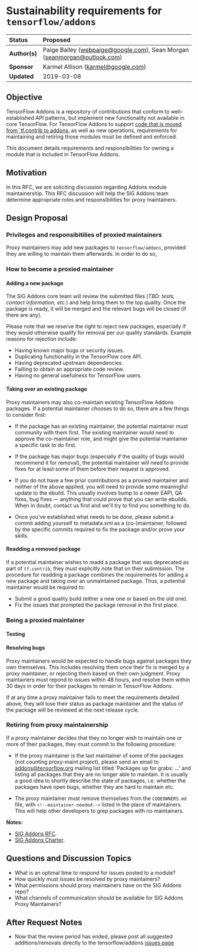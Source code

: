 # Sustainability requirements for `tensorflow/addons`

| Status        | Proposed       |
:-------------- |:---------------------------------------------------- |
| **Author(s)** | Paige Bailey (webpaige@google.com), Sean Morgan (seanmorgan@outlook.com) |
| **Sponsor**   | Karmel Allison (karmel@google.com)                 |
| **Updated**   | 2019-03-08                                           |

## Objective

TensorFlow Addons is a repository of contributions that conform to well-established API patterns, but implement new functionality not available in core TensorFlow. For TensorFlow Addons to support [code that is moved from `tf.contrib to addons](https://github.com/tensorflow/community/blob/ef626896f30130dfc3b5e75126c94624b689a943/rfcs/20181214-move-to-addons.md#code-to-be-moved-from-tfcontrib-to-addons), as well as new operations, requirements for maintaining and retiring those modules must be defined and enforced.

This document details requirements and responsibilities for owning a module that is included in TensorFlow Addons.

## Motivation

In this RFC, we are soliciting discussion regarding Addons module maintainership. This RFC discussion will help the SIG Addons team determine appropriate roles and responsibilities for proxy maintainers.

## Design Proposal 

### Privileges and responsibitilies of proxied maintainers

Proxy maintainers may add new packages to `tensorflow/addons`, provided they are willing to maintain them afterwards. In order to do so, 

### How to become a proxied maintainer

#### Adding a new package

The SIG Addons core team will review the submitted files (_TBD: tests, contact information, etc._) and help bring them to the top quality. Once the package is ready, it will be merged and the relevant bugs will be closed (if there are any).

Please note that we reserve the right to reject new packages, especially if they would otherwise qualify for removal per our quality standards. Example reasons for rejection include:

* Having known major bugs or security issues.
* Duplicating functionality in the TensorFlow core API.
* Having deprecated upstream dependencies.
* Failling to obtain an appropriate code review.
* Having no general usefulness for TensorFlow users.

#### Taking over an existing package

Proxy maintainers may also co-maintain existing TensorFlow Addons packages. If a potential maintainer chooses to do so, there are a few things to consider first:

* If the package has an existing maintainer, the potential maintainer must community with them first. The existing maintainer would need to approve the co-maintainer role, and might give the potential maintainer a specific task to do first.

* If the package has major bugs (especially if the quality of bugs would recommend it for removal), the potential maintainer will need to provide fixes for at least some of them before their request is approved. 

* If you do not have a few prior contributions as a proxied maintainer and neither of the above applied, you will need to provide some meaningful update to the ebuild. This usually involves bump to a newer EAPI, QA fixes, bug fixes — anything that could prove that you can write ebuilds. When in doubt, contact us first and we'll try to find you something to do.

* Once you've established what needs to be done, please submit a commit adding yourself to metadata.xml as a (co-)maintainer, followed by the specific commits required to fix the package and/or prove your skills.

#### Readding a removed package

If a potential maintainer wishes to readd a package that was deprecated as part of `tf.contrib`, they must explicitly note that on their submission. The procedure for readding a package combines the requirements for adding a new package and taking over an unmaintained package. Thus, a potential maintainer would be required to:

* Submit a good quality build (either a new one or based on the old one).
* Fix the issues that prompted the package removal in the first place.

### Being a proxied maintainer

#### Testing

#### Resolving bugs

Proxy maintainers would be expected to handle bugs against packages they own themselves. This includes resolving them once their fix is merged by a proxy maintainer, or rejecting them based on their own judgment. Proxy maintainers must repond to issues within 48 hours, and resolve them within 30 days in order for their packages to remain in TensorFlow Addons.

If at any time a proxy maintainer fails to meet the requirements detailed above, they will lose their status as package maintainer and the status of the package will be reviewed at the next release cycle.

### Retiring from proxy maintainership

If a proxy maintainer decides that they no longer wish to maintain one or more of their packages, they must commit to the following procedure:

* If the proxy maintainer is the last maintainer of some of the packages (not counting proxy-maint project), please send an email to addons@tensorflow.org mailing list titled 'Packages up for grabs: …' and listing all packages that they are no longer able to maintain. It is usually a good idea to shortly describe the state of packages, i.e. whether the packages have open bugs, whether they are hard to maintain etc.

* The proxy maintainer must remove themselves from the `CODEOWNERS.md` file, with `<!--maintainer-needed-->` listed in the place of maintainers. This will help other developers to grep packages with no maintainers.

**Notes:**
* [SIG Addons RFC](https://github.com/tensorflow/community/blob/ef626896f30130dfc3b5e75126c94624b689a943/rfcs/20181214-move-to-addons.md).
* [SIG Addons Charter](https://github.com/tensorflow/community/blob/master/sigs/addons/CHARTER.md).

## Questions and Discussion Topics

* What is an optimal time to respond for issues posted to a module?
* How quickly must issues be resolved by proxy maintainers?
* What permissions should proxy maintainers have on the SIG Addons repo?
* What channels of communication should be available for SIG Addons Proxy Maintainers?

## After Request Notes
* Now that the review period has ended, please post all suggested
 additions/removals directly to the tensorflow/addons [issues page](https://github.com/tensorflow/addons/issues)
